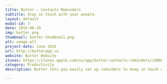 ```yaml
---
title: Butter - Contacts Reminders
subtitle: Stay in touch with your people.
layout: default
modal-id: 3
date: 2015-06-10
img: butter.png
thumbnail: butter-thumbnail.png
alt: image-alt
project-date: June 2015
url: http://butterapp.co
website: Butter Website
itunes: https://itunes.apple.com/us/app/butter-contacts-reminders/id966767988?ls=1&mt=8
category: Productivity
description: Butter lets you easily set up reminders to keep in touch with your business and personal contacts. Set up weekly, bi-weekly, monthly, or quarterly reminders to get you keeping your connections fresh. Butter can remind you via Email or Push Notifications. It's easy to launch butter and stay up to date with what is happening in your network. Upgrade Butter to get full access to unlimited reminders!

---
```

